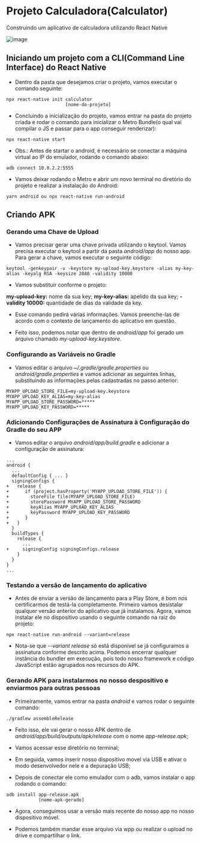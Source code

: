 # Projeto Calculadora(Calculator)

Construindo um aplicativo de calculadora utilizando React Native

![image](https://user-images.githubusercontent.com/86172286/174512763-41d33bda-6f7e-43d2-999e-746e889a8a98.jpg)

## Iniciando um projeto com a CLI(Command Line Interface) do React Native

- Dentro da pasta que desejamos criar o projeto, vamos executar o comando seguinte:

```
npx react-native init calculator
                      [nome-do-projeto]
```

- Concluindo a inicialização do projeto, vamos entrar na pasta do projeto criada e rodar o comando para inicializar o Metro Bundle(o qual vai compilar o JS e passar para o app conseguir renderizar):

```
npx react-native start
```

- Obs.: Antes de startar o android, é necessário se conectar a máquina virtual ao IP do emulador, rodando o comando abaixo:

```
adb connect 10.0.2.2:5555
```

- Vamos deixar rodando o Metro e abrir um novo terminal no diretório do projeto e realizar a instalação do Android:

```
yarn android ou npx react-native run-android
```

## Criando APK

### Gerando uma Chave de Upload

- Vamos precisar gerar uma chave privada utilizando o keytool. Vamos precisa executar o keytool a partir da pasta _android/app_ do nosso app.
Para gerar a chave, vamos executar o seguinte código:

```
keytool -genkeypair -v -keystore my-upload-key.keystore -alias my-key-alias -keyalg RSA -keysize 2048 -validity 10000
```

- Vamos substituir conforme o projeto:

**my-upload-key:** nome da sua key;
**my-key-alias:** apelido da sua key;
**-validity 10000:** quantidade de dias da validade da key.

- Esse comando pedirá várias informações. Vamos preenche-las de acordo com o contexto de lançamento do aplicativo em questão.

- Feito isso, podemos notar que dentro de _android/app_ foi gerado um arquivo chamado _my-upload-key.keystore_.


### Configurando as Variáveis no Gradle

- Vamos editar o arquivo _~/.gradle/gradle.properties_ ou _android/gradle.properties_ e vamos adicionar as seguintes linhas, substituindo as informações pelas cadastradas no passo anterior:

```
MYAPP_UPLOAD_STORE_FILE=my-upload-key.keystore
MYAPP_UPLOAD_KEY_ALIAS=my-key-alias
MYAPP_UPLOAD_STORE_PASSWORD=*****
MYAPP_UPLOAD_KEY_PASSWORD=*****
```

### Adicionando Configurações de Assinatura à Configuração do Gradle do seu APP

- Vamos editar o arquivo _android/app/build.gradle_ e adicionar a configuração de assinatura:

```
...
android {
  ...
  defaultConfig { ... }
  signingConfigs {
+   release {
+      if (project.hasProperty('MYAPP_UPLOAD_STORE_FILE')) {
+        storeFile file(MYAPP_UPLOAD_STORE_FILE)
+        storePassword MYAPP_UPLOAD_STORE_PASSWORD
+        keyAlias MYAPP_UPLOAD_KEY_ALIAS
+        keyPassword MYAPP_UPLOAD_KEY_PASSWORD
+      }
+   }
  }
  buildTypes {
    release {
      ...
+     signingConfig signingConfigs.release
    }
  }
}
...
```

### Testando a versão de lançamento do aplicativo

- Antes de enviar a versão de lançamento para a Play Store, é bom nos certificarmos de testá-la completamente. Primeiro vamos desistalar qualquer versão anterior do aplicativo que já instalamos. Agora, vamos instalar ele no dispositivo usando o seguinte comando na raiz do projeto:

```
npx react-native run-android --variant=release
```

- Nota-se que _--variant release_ só está disponível se já configuramos a assinatura conforme descrito acima.
Podemos encerrar qualquer instância do bundler em execução, pois todo nosso framework e código JavaScript estão agrupados nos recursos do APK.

### Gerando APK para instalarmos no nosso despositivo e enviarmos para outras pessoas

- Primeiramente, vamos entrar na pasta _android_ e vamos rodar o seguinte comando:

```
./gradlew assembleRelease
```

- Feito isso, ele vai gerar o nosso APK dentro de _android/app/build/outputs/apk/release_ com o nome _app-release.apk_;

- Vamos acessar esse diretório no terminal;

- Em seguida, vamos inserir nosso dispositivo movel via USB e ativar o modo desenvolvedor nele e a depuração USB;

- Depois de conectar ele como emulador com o adb, vamos instalar o app rodando o comando:

```
adb install app-release.apk
            [nome-apk-gerado]
```

- Agora, conseguimos usar a versão mais recente do nosso app no nosso dispositivo móvel.

- Podemos também mandar esse arquivo via wpp ou realizar o upload no drive e compartilhar o link.
